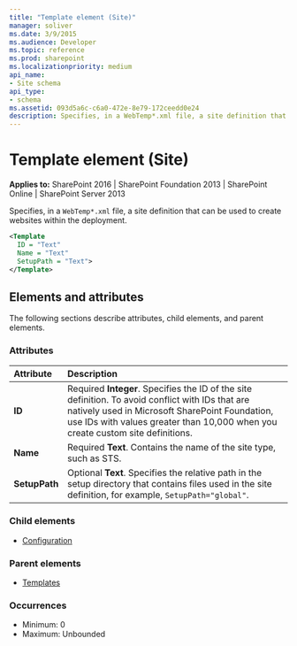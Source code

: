 ```yaml
---
title: "Template element (Site)"
manager: soliver
ms.date: 3/9/2015
ms.audience: Developer
ms.topic: reference
ms.prod: sharepoint
ms.localizationpriority: medium
api_name:
- Site schema
api_type:
- schema
ms.assetid: 093d5a6c-c6a0-472e-8e79-172ceedd0e24
description: Specifies, in a WebTemp*.xml file, a site definition that can be used to create websites within the deployment. 
---
```


# Template element (Site)

**Applies to:** SharePoint 2016 | SharePoint Foundation 2013 | SharePoint Online | SharePoint Server 2013
  
Specifies, in a `WebTemp*.xml` file, a site definition that can be used to create websites within the deployment. 
  
```XML
<Template
  ID = "Text"
  Name = "Text"
  SetupPath = "Text">
</Template>
```

## Elements and attributes

The following sections describe attributes, child elements, and parent elements.

### Attributes

|**Attribute**|**Description**|
|:-----|:-----|
|**ID** <br/> |Required **Integer**. Specifies the ID of the site definition. To avoid conflict with IDs that are natively used in Microsoft SharePoint Foundation, use IDs with values greater than 10,000 when you create custom site definitions.  <br/> |
|**Name** <br/> |Required **Text**. Contains the name of the site type, such as STS.  <br/> |
|**SetupPath** <br/> |Optional **Text**. Specifies the relative path in the setup directory that contains files used in the site definition, for example,  `SetupPath="global"`.  <br/> |
   
### Child elements

- [Configuration](configuration-element-site.md)
   
### Parent elements

- [Templates](templates-element-site.md)
   
### Occurrences

- Minimum: 0
- Maximum: Unbounded  

<br/> 
   

